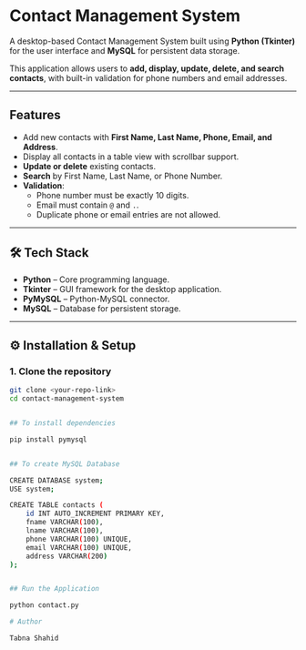 # Contact Management System

A desktop-based Contact Management System built using **Python (Tkinter)** for the user interface and **MySQL** for persistent data storage.  

This application allows users to **add, display, update, delete, and search contacts**, with built-in validation for phone numbers and email addresses.  

---

## Features
- Add new contacts with **First Name, Last Name, Phone, Email, and Address**.
- Display all contacts in a table view with scrollbar support.
- **Update or delete** existing contacts.
- **Search** by First Name, Last Name, or Phone Number.
- **Validation**:
  - Phone number must be exactly 10 digits.
  - Email must contain `@` and `.`.
  - Duplicate phone or email entries are not allowed.

---

## 🛠 Tech Stack
- **Python** – Core programming language.
- **Tkinter** – GUI framework for the desktop application.
- **PyMySQL** – Python-MySQL connector.
- **MySQL** – Database for persistent storage.

---

## ⚙️ Installation & Setup

### 1. Clone the repository
```bash
git clone <your-repo-link>
cd contact-management-system


## To install dependencies

pip install pymysql


## To create MySQL Database

CREATE DATABASE system;
USE system;

CREATE TABLE contacts (
    id INT AUTO_INCREMENT PRIMARY KEY,
    fname VARCHAR(100),
    lname VARCHAR(100),
    phone VARCHAR(100) UNIQUE,
    email VARCHAR(100) UNIQUE,
    address VARCHAR(200)
);


## Run the Application

python contact.py

# Author

Tabna Shahid

